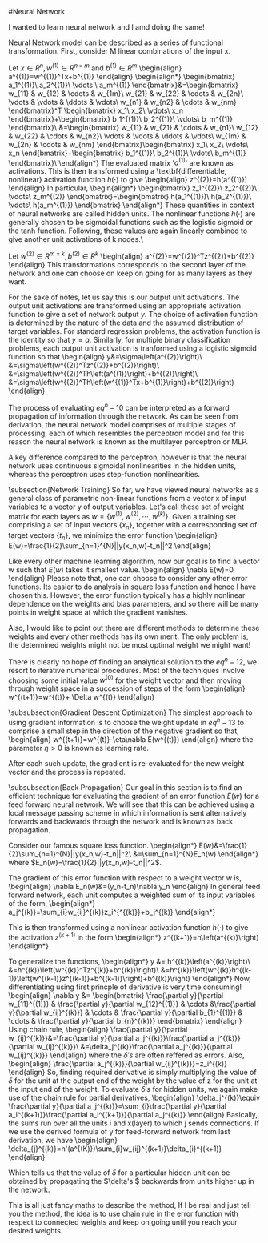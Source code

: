 #Neural Network

I wanted to learn neural network and I amd doing the same!

Neural Network model can be described as a series of functional transformation.
First, consider M linear combinations of the input x.

Let $x \in R^n, w^{(1)} \in R^{n \times m}$ and $b^{(1)} \in R^m$
\begin{align}
    a^{(1)}=w^{(1)}^Tx+b^{(1)}
\end{align}
\begin{align*}
    \begin{bmatrix}
        a_1^{(1)}\\
        a_2^{(1)}\\
        \vdots
        \\
        a_m^{(1)}
    \end{bmatrix}&=\begin{bmatrix}
        w_{11} & w_{12} & \cdots & w_{1m}\\
        w_{21} & w_{22} & \cdots & w_{2n}\\
        \vdots & \vdots & \ddots & \vdots\\
        w_{n1} & w_{n2} & \cdots & w_{nm}
    \end{bmatrix}^T
    \begin{bmatrix}
        x_1\\
        x_2\\
        \vdots\\
        x_n
    \end{bmatrix}+\begin{bmatrix}
        b_1^{(1)}\\
        b_2^{(1)}\\
        \vdots\\
        b_m^{(1)}
    \end{bmatrix}\\
    &=\begin{bmatrix}
        w_{11} & w_{21} & \cdots & w_{n1}\\
        w_{12} & w_{22} & \cdots & w_{n2}\\
        \vdots & \vdots & \ddots & \vdots\\
        w_{1m} & w_{2n} & \cdots & w_{nm}
    \end{bmatrix}\begin{bmatrix}
        x_1\\
        x_2\\
        \vdots\\
        x_n
    \end{bmatrix}+\begin{bmatrix}
        b_1^{(1)}\\
        b_2^{(1)}\\
        \vdots\\
        b_m^{(1)}
    \end{bmatrix}\\
\end{align*}
The evaluated matrix '$a^{(1)}$' are known as activations. This is then transformed using a \textbf{differentiable, nonlinear} activation function $h(\cdot)$ to give
\begin{align}
    z^{(2)}=h(a^{(1)})
\end{align}
In particular,
\begin{align*}
    \begin{bmatrix}
        z_1^{(2)}\\
        z_2^{(2)}\\
        \vdots\\
        z_m^{(2)}
    \end{bmatrix}=\begin{bmatrix}
        h(a_1^{(1)})\\
        h(a_2^{(1)})\\
        \vdots\\
        h(a_m^{(1)})
    \end{bmatrix}
\end{align*}
These quantities in context of neural networks are called hidden units. The nonlinear functions $h(\cdot)$ are generally chosen to be sigmoidal functions such as the logistic sigmoid or the tanh function.
Following, these values are again linearly combined to give another unit activations of k nodes.\\

Let $w^{(2)} \in R^{m \times k}, b^{(2)} \in R^k$
\begin{align}
    a^{(2)}=w^{(2)}^Tz^{(2)}+b^{(2)}
\end{align}
This transformations corresponds to the second layer of the network and one can choose on keep on going for as many layers as they want.

For the sake of notes, let us say this is our output unit activations. The output unit activations are transformed using an appropriate activation function to give a set of network output $y$.
The choice of activation function is determined by the nature of the data and the assumed distribution of target variables.
For standard regression problems, the activation function is the identity so that $y=a$. Similarly, for multiple binary classification problems, each output unit activation is tranformed using a logistic sigmoid function so that
\begin{align}
    y&=\sigma\left(a^{(2)}\right)\\
    &=\sigma\left(w^{(2)}^Tz^{(2)}+b^{(2)}\right)\\
    &=\sigma\left(w^{(2)}^Th\left(a^{(1)}\right)+b^{(2)}\right)\\
    &=\sigma\left(w^{(2)}^Th\left(w^{(1)}^Tx+b^{(1)}\right)+b^{(2)}\right)
\end{align}

The process of evaluating $eq^n-10$ can be interpreted as a forward propagation of information through the network. As can be seen from derivation, the neural network model comprises of multiple stages of processing, each of which resembles the perceptron model and for this reason the neural network is known as the multilayer perceptron or MLP.

A key difference compared to the perceptron, however is that the neural network uses continuous sigmoidal nonlinearities in the hidden units, whereas the perceptron uses step-function nonlinearities.

\subsection{Network Training}
So far, we have viewed neural networks as a general class of parametric non-linear functions from a vector x of input variables to a vector y of output variables.
Let's call these set of weight matrix for each layers as $w=\left\{w^{(1)},w^{(2)},\cdots,w^{(k)}\right\}$.
Given a training set comprising a set of input vectors $\{x_n\}$, together with a corresponding set of target vectors $\{t_n\}$, we minimize the error function
\begin{align}
    E(w)=\frac{1}{2}\sum_{n=1}^{N}||y(x_n,w)-t_n||^2
\end{align}

Like every other machine learning algorithm, now our goal is to find a vector w such that $E(w)$ takes it smallest value.
\begin{align}
    \nabla E(w)=0
\end{align}
Please note that, one can choose to consider any other error functions. Its easier to do analysis in square loss function and hence I have chosen this. However, the error function typically has a highly nonlinear dependence on the weights and bias parameters, and so there will be many points in weight space at which the gradient vanishes.

Also, I would like to point out there are different methods to determine these weights and every other methods has its own merit. The only problem is, the determined weights might not be most optimal weight we might want!

There is clearly no hope of finding an analytical solution to the $eq^n-12$, we resort to iterative numerical procedures. Most of the techniques involve choosing some initial value $w^{(0)}$ for the weight vector and then moving through weight space in a succession of steps of the form
\begin{align}
    w^{(t+1)}=w^{(t)}+ \Delta w^{(t)}
\end{align}

\subsubsection{Gradient Descent Optimization}
The simplest approach to using gradient information is to choose the weight update in $eq^n-13$ to comprise a small step in the direction of the negative gradient so that,
\begin{align}
    w^{(t+1)}=w^{(t)}-\eta\nabla E(w^{(t)})
\end{align}
where the parameter $\eta>0$ is known as learning rate.

After each such update, the gradient is re-evaluated for the new weight vector and the process is repeated.

\subsubsection{Back Propagation}
Our goal in this section is to find an efficient technique for evaluating the gradient of an error function $E(w)$ for a feed forward neural network. We will see that this can be achieved using a local message passing scheme in which information is sent alternatively forwards and backwards through the network and is known as back propagation. 

Consider our famous square loss function.
\begin{align*}
    E(w)&=\frac{1}{2}\sum_{n=1}^{N}||y(x_n,w)-t_n||^2\\
    &=\sum_{n=1}^{N}E_n(w)
\end{align*}
where $E_n(w)=\frac{1}{2}||y(x_n,w)-t_n||^2$.

The gradient of this error function with respect to a weight vector w is,
\begin{align}
    \nabla E_n(w)&=(y_n-t_n)\nabla y_n
\end{align}
In general feed forward network, each unit computes a weighted sum of its input variables of the form,
\begin{align*}
    a_j^{(k)}=\sum_{i}w_{ij}^{(k)}z_i^{^{(k)}}+b_j^{(k)}
\end{align*}

This is then transformed using a nonlinear activation function $h(\cdot)$ to give the activation $z^{(k+1)}$ in the form
\begin{align*}
    z^{(k+1)}=h\left(a^{(k)}\right)
\end{align*}

To generalize the functions,
\begin{align*}
    y &= h^{(k)}\left(a^{(k)}\right)\\
    &=h^{(k)}\left(w^{(k)}^Tz^{(k)}+b^{(k)}\right)\\
    &=h^{(k)}\left(w^{(k)}h^{(k-1)}\left(w^{(k-1)}z^{(k-1)}+b^{(k-1)}\right)+b^{(k)}\right)
\end{align*}
Now, differentiating using first princple of derivative is very time consuming!
\begin{align}
    \nabla y &= \begin{bmatrix}
        \frac{\partial y}{\partial w_{11}^{(1)}} & \frac{\partial y}{\partial w_{12}^{(1)}} & \cdots &\frac{\partial y}{\partial w_{ij}^{(k)}} & \cdots & \frac{\partial y}{\partial b_{1}^{(1)}} & \cdots & \frac{\partial y}{\partial b_{n}^{(k)}} 
    \end{bmatrix}
\end{align}
Using chain rule,
\begin{align}
    \frac{\partial y}{\partial w_{ij}^{(k)}}&=\frac{\partial y}{\partial a_j^{(k)}}\frac{\partial a_j^{(k)}}{\partial w_{ij}^{(k)}}\\
    &=\delta_j^{(k)}\frac{\partial a_j^{(k)}}{\partial w_{ij}^{(k)}}
\end{align}
where the $\delta's$ are often reffered as errors. Also,
\begin{align}
    \frac{\partial a_j^{(k)}}{\partial w_{ij}^{(k)}}=z_i^{(k)}
\end{align}
So, finding required derivative is simply multiplying the value of $\delta$ for the unit at the output end of the weight by the value of z for the unit at the input end of the weight.
To evaluate $\delta's$ for hidden units, we again make use of the chain rule for partial derivatives,
\begin{align}
    \delta_j^{(k)}\equiv \frac{\partial y}{\partial a_j^{(k)}}=\sum_{i}\frac{\partial y}{\partial a_i^{(k+1)}}\frac{\partial a_i^{(k+1)}}{\partial a_j^{(k)}}
\end{align}
Basically, the sums run over all the units i and x(layer) to which j sends connections.
If we use the derived formula of y for feed-forward network from last derivation, we have
\begin{align}
    \delta_{j}^{(k)}=h'(a^{(K)})\sum_{i}w_{ij}^{(k+1)}\delta_{i}^{(k+1)}
\end{align}

Which tells us that the value of $\delta$ for a particular hidden unit can be obtained by propagating the $\delta's $ backwards from units higher up in the network.

This is all just fancy maths to describe the method, If I be real and just tell you the method, the idea is to use chain rule in the error function with respect to connected weights and keep on going until you reach your desired weights.

